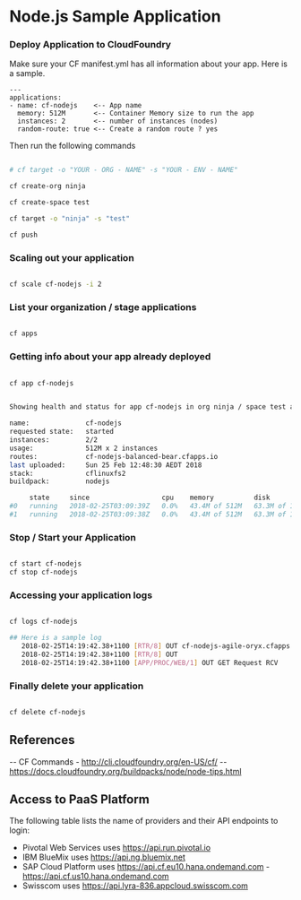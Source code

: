 # Node.js Sample Application

### Deploy Application to CloudFoundry

Make sure your CF manifest.yml has all information about your app. Here is a sample.

```
---
applications:
- name: cf-nodejs    <-- App name
  memory: 512M       <-- Container Memory size to run the app
  instances: 2       <-- number of instances (nodes)
  random-route: true <-- Create a random route ? yes

```

Then run the following commands

``` bash

# cf target -o "YOUR - ORG - NAME" -s "YOUR - ENV - NAME"

cf create-org ninja

cf create-space test

cf target -o "ninja" -s "test"

cf push

```

### Scaling out your application

``` bash

cf scale cf-nodejs -i 2

```

### List your organization / stage applications

``` bash

cf apps

```

### Getting info about your app already deployed

``` bash

cf app cf-nodejs


Showing health and status for app cf-nodejs in org ninja / space test as me@example.com...

name:              cf-nodejs
requested state:   started
instances:         2/2
usage:             512M x 2 instances
routes:            cf-nodejs-balanced-bear.cfapps.io
last uploaded:     Sun 25 Feb 12:48:30 AEDT 2018
stack:             cflinuxfs2
buildpack:         nodejs

     state     since                  cpu    memory          disk          details
#0   running   2018-02-25T03:09:39Z   0.0%   43.4M of 512M   63.3M of 1G
#1   running   2018-02-25T03:09:38Z   0.0%   43.4M of 512M   63.3M of 1G
```

### Stop / Start your Application

``` bash

cf start cf-nodejs
cf stop cf-nodejs

```

### Accessing your application logs

``` bash

cf logs cf-nodejs

## Here is a sample log
   2018-02-25T14:19:42.38+1100 [RTR/8] OUT cf-nodejs-agile-oryx.cfapps.io - [2018-02-25T03:19:42.380+0000] "GET / HTTP/1.1" 200 0 5570 "-" "HTTPie/0.9.9" "10.10.66.20:62853" "10.10.148.164:61008" x_forwarded_for:"49.2.62.195, 10.10.66.20" x_forwarded_proto:"http" vcap_request_id:"f7253a59-e5ee-4996-4254-d1c9eb5f50a7" response_time:0.005217516 app_id:"8bc63051-adda-4d38-81ad-8ff2b85cb4f9" app_index:"1" x_b3_traceid:"0a75b53379081707" x_b3_spanid:"0a75b53379081707" x_b3_parentspanid:"-"
   2018-02-25T14:19:42.38+1100 [RTR/8] OUT
   2018-02-25T14:19:42.38+1100 [APP/PROC/WEB/1] OUT GET Request RCV

```

### Finally delete your application

``` bash

cf delete cf-nodejs

```


## References

-- CF Commands - http://cli.cloudfoundry.org/en-US/cf/
-- https://docs.cloudfoundry.org/buildpacks/node/node-tips.html

## Access to PaaS Platform

The following table lists the name of providers and their API endpoints to login:

- Pivotal Web Services uses https://api.run.pivotal.io
- IBM BlueMix uses https://api.ng.bluemix.net
- SAP Cloud Platform uses https://api.cf.eu10.hana.ondemand.com - https://api.cf.us10.hana.ondemand.com
- Swisscom uses https://api.lyra-836.appcloud.swisscom.com


